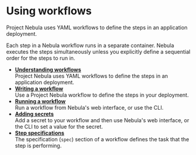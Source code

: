 # Using workflows

Project Nebula uses YAML workflows to define the steps in an application deployment.

Each step in a Nebula workflow runs in a separate container. Nebula executes the steps simultaneously unless you explicitly define a sequential order for the steps to run in.

-   **[Understanding workflows](nebula_understanding_workflows.md)**  
Project Nebula uses YAML workflows to define the steps in an application deployment.
-   **[Writing a workflow](nebula_create_workflow.md)**  
Use a Project Nebula workflow to define the steps in your deployment.
-   **[Running a workflow](nebula_running_a_workflow.md)**  
Run a workflow from Nebula's web interface, or use the CLI.
-   **[Adding secrets](nebula_adding_secrets.md)**  
Add a secret to your workflow and then use Nebula's web interface, or the CLI to set a value for the secret.
-   **[Step specifications](nebula_step_specifications.md)**  
The specification \(`spec`\) section of a workflow defines the task that the step is performing.


